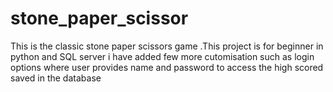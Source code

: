 # stone_paper_scissor
This is the classic stone paper scissors game .This project is for beginner in python and SQL server i have added few more cutomisation such as login options where user provides name and password to access the high scored saved in the database

